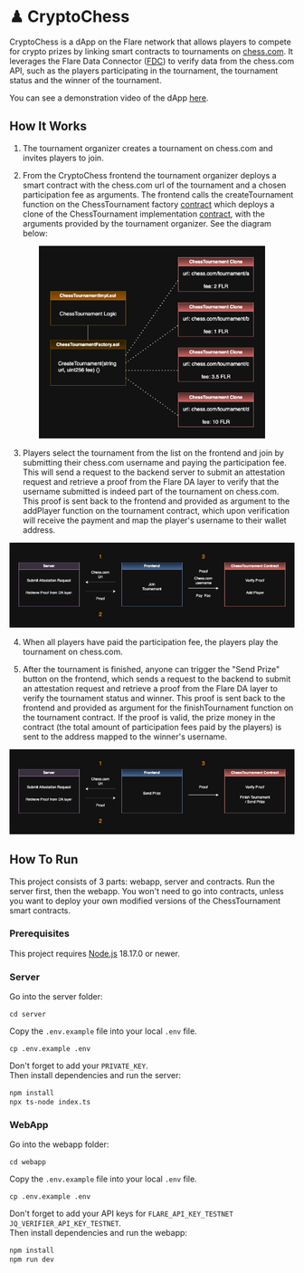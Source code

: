 # ♟ CryptoChess
CryptoChess is a dApp on the Flare network that allows players to compete for crypto prizes by linking smart contracts to tournaments on <a href="https://chess.com" target="_blank">chess.com</a>. It leverages the Flare Data Connector (<a href="https://dev.flare.network/fdc/overview" target="_blank">FDC</a>) to verify data from the chess.com API, such as the players participating in the tournament, the tournament status and the winner of the tournament.

You can see a demonstration video of the dApp <a href="https://youtu.be/hzl9kupwtN8" target="_blank">here</a>.

## How It Works
1. The tournament organizer creates a tournament on chess.com and invites players to join.

2. From the CryptoChess frontend the tournament organizer deploys a smart contract with the chess.com url of the tournament and a chosen participation fee as arguments. The frontend calls the createTournament function on the ChessTournament factory <a href="https://coston2-explorer.flare.network/address/0xE67D4c2E880D6D21659EB58A357f47AF4de1a61c" target="_blank">contract</a> which deploys a clone of the ChessTournament implementation <a href="https://coston2-explorer.flare.network/address/0x35Ebf3282D11e325f9DD307c177e9b6a5CA25864" target="_blank">contract</a>, with the arguments provided by the tournament organizer. See the diagram below:


<div align="center">
<img src="images/contract-diagram.png" alt="Contract Diagram" width="400"/>
</div>


3. Players select the tournament from the list on the frontend and join by submitting their chess.com username and paying the participation fee. This will send a request to the backend server to submit an attestation request and retrieve a proof from the Flare DA layer to verify that the username submitted is indeed part of the tournament on chess.com. This proof is sent back to the frontend and provided as argument to the addPlayer function on the tournament contract, which upon verification will receive the payment and map the player's username to their wallet address.

<div align="center">
<img src="images/add-player-flow.png" alt="Add player Flow" width="700"/>
</div>

4. When all players have paid the participation fee, the players play the tournament on chess.com.

5. After the tournament is finished, anyone can trigger the "Send Prize" button on the frontend, which sends a request to the backend to submit an attestation request and retrieve a proof from the Flare DA layer to verify the tournament status and winner. This proof is sent back to the frontend and provided as argument for the finishTournament function on the tournament contract. If the proof is valid, the prize money in the contract (the total amount of participation fees paid by the players) is sent to the address mapped to the winner's username.

<div align="center">
<img src="images/send-prize-flow.png" alt="Add player Flow" width="700"/>
</div>

## How To Run
This project consists of 3 parts: webapp, server and contracts. Run the server first, then the webapp. You won't need to go into contracts, unless you want to deploy your own modified versions of the ChessTournament smart contracts.

### Prerequisites
This project requires <a href="https://nodejs.org" target="_blank">Node.js</a> 18.17.0 or newer.

### Server
Go into the server folder:
```
cd server
```
Copy the `.env.example` file into your local `.env` file. 
```
cp .env.example .env
```
Don't forget to add your `PRIVATE_KEY`.<br>
Then install dependencies and run the server:
```
npm install
npx ts-node index.ts
```
### WebApp
Go into the webapp folder:
```
cd webapp
```
Copy the `.env.example` file into your local `.env` file.
```
cp .env.example .env
```
Don't forget to add your API keys for `FLARE_API_KEY_TESTNET` `JQ_VERIFIER_API_KEY_TESTNET`.<br> 
Then install dependencies and run the webapp:
```
npm install
npm run dev
```

